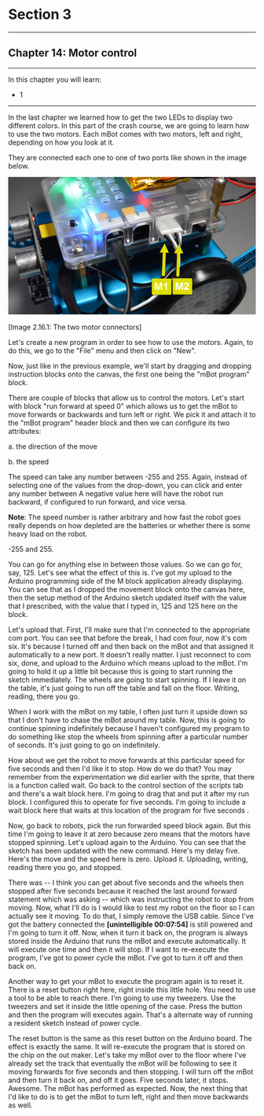 # Section 3

---

## Chapter 14: Motor control

---

In this chapter you will learn:

* 1

---

In the last chapter we learned how to get the two LEDs to display two different colors. In this part of the crash course, we are going to learn how to use the two motors. Each mBot comes with two motors, left and right, depending on how you look at it.

They are connected each one to one of two ports like shown in the image below.

![](/assets/Img.3.16.1.jpg)

\[Image 2.16.1: The two motor connectors\]

Let's create a new program in order to see how to use the motors. Again, to do this, we go to the "File" menu and then click on "New".

Now, just like in the previous example, we'll start by dragging and dropping instruction blocks onto the canvas, the first one being the "mBot program" block.

There are couple of blocks that allow us to control the motors. Let's start with block "run forward at speed 0" which allows us to get the mBot to move forwards or backwards and turn left or right. We pick it and attach it to the "mBot program" header block and then we can configure its two attributes:

a. the direction of the move

b. the speed

The speed can take any number between -255 and 255. Again, instead of selecting one of the values from the drop-down, you can click and enter any number between A negative value here will have the robot run backward, if configured to run forward, and vice versa.

**Note**: The speed number is rather arbitrary and how fast the robot goes really depends on how depleted are the batteries or whether there is some heavy load on the robot.



 -255 and 255.



 You can go for anything else in between those values. So we can go for, say, 125. Let's see what the effect of this is. I've got my upload to the Arduino programming side of the M block application already displaying. You can see that as I dropped the movement block onto the canvas here, then the setup method of the Arduino sketch updated itself with the value that I prescribed, with the value that I typed in, 125 and 125 here on the block.

Let's upload that. First, I'll make sure that I'm connected to the appropriate com port. You can see that before the break, I had com four, now it's com six. It's because I turned off and then back on the mBot and that assigned it automatically to a new port. It doesn't really matter. I just reconnect to com six, done, and upload to the Arduino which means upload to the mBot. I'm going to hold it up a little bit because this is going to start running the sketch immediately. The wheels are going to start spinning. If I leave it on the table, it's just going to run off the table and fall on the floor. Writing, reading, there you go.

When I work with the mBot on my table, I often just turn it upside down so that I don't have to chase the mBot around my table. Now, this is going to continue spinning indefinitely because I haven't configured my program to do something like stop the wheels from spinning after a particular number of seconds. It's just going to go on indefinitely.

How about we get the robot to move forwards at this particular speed for five seconds and then I'd like it to stop. How do we do that? You may remember from the experimentation we did earlier with the sprite, that there is a function called wait. Go back to the control section of the scripts tab and there's a wait block here. I'm going to drag that and put it after my run block. I configured this to operate for five seconds. I'm going to include a wait block here that waits at this location of the program for five seconds .

Now, go back to robots, pick the run forwarded speed block again. But this time I'm going to leave it at zero because zero means that the motors have stopped spinning. Let's upload again to the Arduino. You can see that the sketch has been updated with the new command. Here's my delay five. Here's the move and the speed here is zero. Upload it. Uploading, writing, reading there you go, and stopped.

There was -- I think you can get about five seconds and the wheels then stopped after five seconds because it reached the last around forward statement which was asking -- which was instructing the robot to stop from moving. Now, what I'll do is I would like to test my robot on the floor so I can actually see it moving. To do that, I simply remove the USB cable. Since I've got the battery connected the **\[unintelligible 00:07:54\]** is still powered and I'm going to turn it off. Now, when it turn it back on, the program is always stored inside the Arduino that runs the mBot and execute automatically. It will execute one time and then it will stop. If I want to re-execute the program, I've got to power cycle the mBot. I've got to turn it off and then back on.

Another way to get your mBot to execute the program again is to reset it. There is a reset button right here, right inside this little hole. You need to use a tool to be able to reach there. I'm going to use my tweezers. Use the tweezers and set it inside the little opening of the case. Press the button and then the program will executes again. That's a alternate way of running a resident sketch instead of power cycle.

The reset button is the same as this reset button on the Arduino board. The effect is exactly the same. It will re-execute the program that is stored on the chip on the out maker. Let's take my mBot over to the floor where I've already set the track that eventually the mBot will be following to see it moving forwards for five seconds and then stopping. I will turn off the mBot and then turn it back on, and off it goes. Five seconds later, it stops. Awesome. The mBot has performed as expected. Now, the next thing that I'd like to do is to get the mBot to turn left, right and then move backwards as well.

